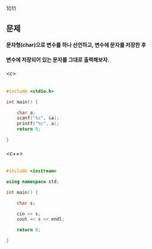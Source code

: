 1011
## 문제
#### 문자형(char)으로 변수를 하나 선언하고, 변수에 문자를 저장한 후
#### 변수에 저장되어 있는 문자를 그대로 출력해보자.

###### \<c\>
```c
#include <stdio.h>

int main() {

	char a;
	scanf("%c", &a);
	printf("%c", a);
	return 0;

}
```

###### \<c++\>
```c++
#include <iostream>

using namespace std;

int main() {

	char s;

	cin >> s;
	cout << s << endl;

	return 0;

}

```
